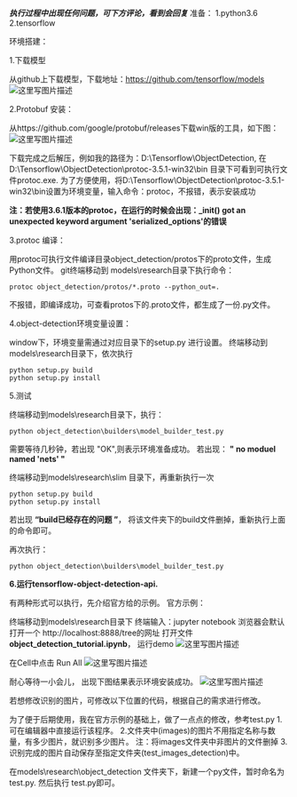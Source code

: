 ***执行过程中出现任何问题，可下方评论，看到会回复***
准备：
1.python3.6
2.tensorflow

环境搭建：

1.下载模型

从github上下载模型，下载地址：https://github.com/tensorflow/models
![这里写图片描述](https://github.com/holidayun/Tensorflow-Object-Detection-API-Running-Tutorial/reademe/clone.png)


2.Protobuf 安装：

从https://github.com/google/protobuf/releases下载win版的工具，如下图：
![这里写图片描述](https://github.com/holidayun/Tensorflow-Object-Detection-API-Running-Tutorial/reademe/protoc.png)



下载完成之后解压，例如我的路径为：D:\Tensorflow\ObjectDetection, 在D:\Tensorflow\ObjectDetection\protoc-3.5.1-win32\bin 目录下可看到可执行文件protoc.exe.   为了方便使用，将D:\Tensorflow\ObjectDetection\protoc-3.5.1-win32\bin设置为环境变量，输入命令：protoc，不报错，表示安装成功

**注：若使用3.6.1版本的protoc，在运行的时候会出现：___init__() got an unexpected keyword argument 'serialized_options'的错误**





3.protoc 编译：

用protoc可执行文件编译目录object_detection/protos下的proto文件，生成Python文件。
git终端移动到 models\research目录下执行命令：
```
protoc object_detection/protos/*.proto --python_out=.
```

不报错，即编译成功，可查看protos下的.proto文件，都生成了一份.py文件。

4.object-detection环境变量设置：

window下，环境变量需通过对应目录下的setup.py 进行设置。
终端移动到models\research目录下，依次执行

```
python setup.py build
python setup.py install
```

5.测试

终端移动到models\research目录下，执行：

```
python object_detection\builders\model_builder_test.py
```

需要等待几秒钟，若出现 "OK",则表示环境准备成功。
若出现： **" no moduel named 'nets' "**

终端移动到models\research\slim 目录下，再重新执行一次

```
python setup.py build
python setup.py install
```

若出现  **“build已经存在的问题 ”**， 将该文件夹下的build文件删掉，重新执行上面的命令即可。

再次执行：

```
python object_detection\builders\model_builder_test.py
```

**6.运行tensorflow-object-detection-api.**

有两种形式可以执行，先介绍官方给的示例。
官方示例：

终端移动到models\research目录下
终端输入：jupyter notebook
浏览器会默认打开一个 http://localhost:8888/tree的网址
打开文件**object_detection_tutorial.ipynb**， 运行demo
![这里写图片描述](https://github.com/holidayun/Tensorflow-Object-Detection-API-Running-Tutorial/reademe/run.png)


在Cell中点击 Run All
![这里写图片描述](https://github.com/holidayun/Tensorflow-Object-Detection-API-Running-Tutorial/reademe/runall.png)


耐心等待一小会儿， 出现下图结果表示环境安装成功。
![这里写图片描述](https://github.com/holidayun/Tensorflow-Object-Detection-API-Running-Tutorial/reademe/result.png)


若想修改识别的图片，可修改以下位置的代码，根据自己的需求进行修改。




为了便于后期使用，我在官方示例的基础上，做了一点点的修改，参考test.py
1.可在编辑器中直接运行该程序。
2.文件夹中(images)的图片不用指定名称与数量，有多少图片，就识别多少图片。
注：将images文件夹中非图片的文件删掉
3.识别完成的图片自动保存至指定文件夹(test_images_detection)中。

在models\research\object_detection 文件夹下，新建一个py文件，暂时命名为test.py.
然后执行 test.py即可。
